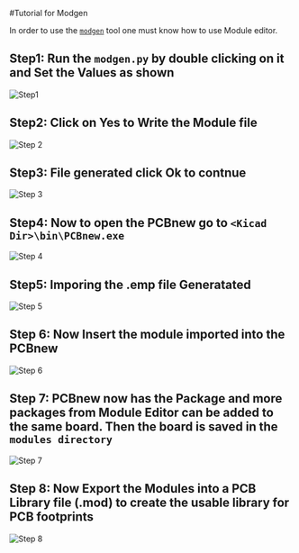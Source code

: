 #Tutorial for Modgen

In order to use the [`modgen`](https://github.com/AdharLabs/Kicad-tools/tree/master/modgen) tool 
one must know how to use Module editor.

## Step1: Run the `modgen.py` by double clicking on it and Set the Values as shown

![Step1](https://github.com/AdharLabs/Kicad-tools/raw/master/modgen/tut/modgen-tut1.png)

## Step2: Click on Yes to Write the Module file

![Step 2](https://github.com/AdharLabs/Kicad-tools/raw/master/modgen/tut/modgen-tut2.png)

## Step3: File generated click Ok to contnue

![Step 3](https://github.com/AdharLabs/Kicad-tools/raw/master/modgen/tut/modgen-tut3.png)

## Step4: Now to open the PCBnew go to `<Kicad Dir>\bin\PCBnew.exe`

![Step 4](https://github.com/AdharLabs/Kicad-tools/raw/master/modgen/tut/modgen-tut4.png)

## Step5: Imporing the .emp file Generatated

![Step 5](https://github.com/AdharLabs/Kicad-tools/raw/master/modgen/tut/modgen-tut5.png)

## Step 6: Now Insert the module imported into the PCBnew

![Step 6](https://github.com/AdharLabs/Kicad-tools/raw/master/modgen/tut/modgen-tut6.png)

## Step 7: PCBnew now has the Package and more packages from Module Editor can be added to the same board. Then the board is saved in the `modules directory`

![Step 7](https://github.com/AdharLabs/Kicad-tools/raw/master/modgen/tut/modgen-tut7.png)

## Step 8: Now Export the Modules into a PCB Library file (.mod) to create the usable library for PCB footprints

![Step 8](https://github.com/AdharLabs/Kicad-tools/raw/master/modgen/tut/modgen-tut8.png)


